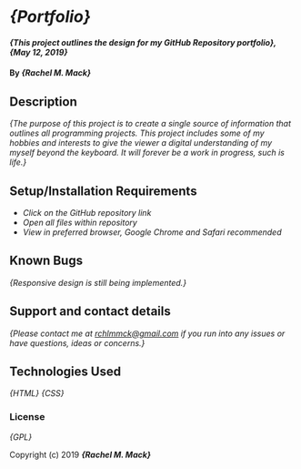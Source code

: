 # _{Portfolio}_

#### _{This project outlines the design for my GitHub Repository portfolio}, {May 12, 2019}_

#### By _**{Rachel M. Mack}**_

## Description

_{The purpose of this project is to create a single source of information that outlines all programming projects.  This project includes some of my hobbies and interests to give the viewer a digital understanding of my myself beyond the keyboard.  It will forever be a work in progress, such is life.}_

## Setup/Installation Requirements

* _Click on the GitHub repository link_
* _Open all files within repository_
* _View in preferred browser, Google Chrome and Safari recommended_

## Known Bugs

_{Responsive design is still being implemented.}_

## Support and contact details

_{Please contact me at rchlmmck@gmail.com if you run into any issues or have questions, ideas or concerns.}_

## Technologies Used

_{HTML}_
_{CSS}_

### License

*{GPL}*

Copyright (c) 2019 **_{Rachel M. Mack}_**
